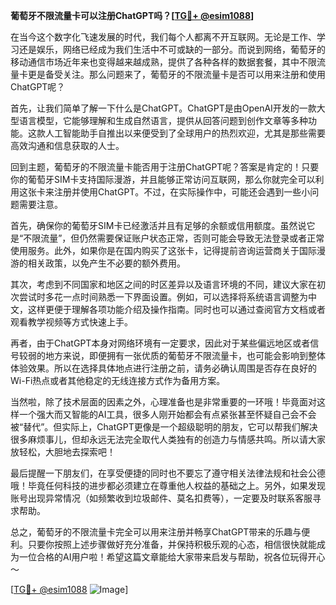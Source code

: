 **葡萄牙不限流量卡可以注册ChatGPT吗？[[TG💪+ @esim1088](https://t.me/s/esim1088)]**

在当今这个数字化飞速发展的时代，我们每个人都离不开互联网。无论是工作、学习还是娱乐，网络已经成为我们生活中不可或缺的一部分。而说到网络，葡萄牙的移动通信市场近年来也变得越来越成熟，提供了各种各样的数据套餐，其中不限流量卡更是备受关注。那么问题来了，葡萄牙的不限流量卡是否可以用来注册和使用ChatGPT呢？

首先，让我们简单了解一下什么是ChatGPT。ChatGPT是由OpenAI开发的一款大型语言模型，它能够理解和生成自然语言，提供从回答问题到创作文章等多种功能。这款人工智能助手自推出以来便受到了全球用户的热烈欢迎，尤其是那些需要高效沟通和信息获取的人士。

回到主题，葡萄牙的不限流量卡能否用于注册ChatGPT呢？答案是肯定的！只要你的葡萄牙SIM卡支持国际漫游，并且能够正常访问互联网，那么你就完全可以利用这张卡来注册并使用ChatGPT。不过，在实际操作中，可能还会遇到一些小问题需要注意。

首先，确保你的葡萄牙SIM卡已经激活并且有足够的余额或信用额度。虽然说它是“不限流量”，但仍然需要保证账户状态正常，否则可能会导致无法登录或者正常使用服务。此外，如果你是在国内购买了这张卡，记得提前咨询运营商关于国际漫游的相关政策，以免产生不必要的额外费用。

其次，考虑到不同国家和地区之间的时区差异以及语言环境的不同，建议大家在初次尝试时多花一点时间熟悉一下界面设置。例如，可以选择将系统语言调整为中文，这样更便于理解各项功能介绍及操作指南。同时也可以通过查阅官方文档或者观看教学视频等方式快速上手。

再者，由于ChatGPT本身对网络环境有一定要求，因此对于某些偏远地区或者信号较弱的地方来说，即便拥有一张优质的葡萄牙不限流量卡，也可能会影响到整体体验效果。所以在选择具体地点进行注册之前，请务必确认周围是否存在良好的Wi-Fi热点或者其他稳定的无线连接方式作为备用方案。

当然啦，除了技术层面的因素之外，心理准备也是非常重要的一环哦！毕竟面对这样一个强大而又智能的AI工具，很多人刚开始都会有点紧张甚至怀疑自己会不会被“替代”。但实际上，ChatGPT更像是一个超级聪明的朋友，它可以帮我们解决很多麻烦事儿，但却永远无法完全取代人类独有的创造力与情感共鸣。所以请大家放轻松，大胆地去探索吧！

最后提醒一下朋友们，在享受便捷的同时也不要忘了遵守相关法律法规和社会公德哦！毕竟任何科技的进步都必须建立在尊重他人权益的基础之上。另外，如果发现账号出现异常情况（如频繁收到垃圾邮件、莫名扣费等），一定要及时联系客服寻求帮助。

总之，葡萄牙的不限流量卡完全可以用来注册并畅享ChatGPT带来的乐趣与便利。只要你按照上述步骤做好充分准备，并保持积极乐观的心态，相信很快就能成为一位合格的AI用户啦！希望这篇文章能给大家带来启发与帮助，祝各位玩得开心～

[[TG💪+ @esim1088](https://t.me/s/esim1088) ![Image](https://i.postimg.cc/4NQfJmqS/Snipaste-2025-05-13-00-14-12.png)]